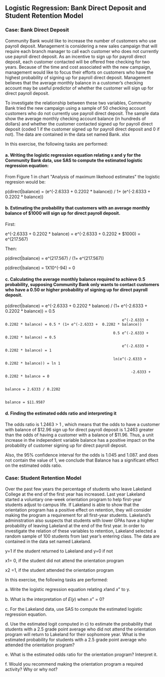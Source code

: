 ## Logistic Regression: Bank Direct Deposit and Student Retention Model

### Case: Bank Direct Deposit

Community Bank would like to increase the number of customers who use payroll
deposit. Management is considering a new sales campaign that will require each branch
manager to call each customer who does not currently use payroll direct deposit. As an
incentive to sign up for payroll direct deposit, each customer contacted will be offered
free checking for two years. Because of the time and cost associated with the new
campaign, management would like to focus their efforts on customers who have the
highest probability of signing up for payroll direct deposit. Management believes that the
average monthly balance in a customer’s checking account may be useful predictor of
whether the customer will sign up for direct payroll deposit.

To investigate the relationship between these two variables, Community Bank tried the new campaign
using a sample of 50 checking account customers who do not currently use payroll
direct deposit. The sample data show the average monthly checking account balance
(in hundreds of dollars) and whether the customer contacted signed up for payroll direct
deposit (coded 1 if the customer signed up for payroll direct deposit and 0 if not). The
data are contained in the data set named Bank. xlsx

In this exercise, the following tasks are performed:

#### a. Writing the logistic regression equation relating x and y for the Community Bank data, use SAS to compute the estimated logistic regression equation:


  From Figure 1 in chart "Analysis of maximum likehood estimates" the logistic regresion would be:

  p(direct|balance) = (e^(-2.6333 +  0.2202 * balance)) / 1+ (e^(-2.6333 +  0.2202 * balance))



#### b. Estimating the probability that customers with an average monthly balance of $1000 will sign up for direct payroll deposit. 


  First:
  
  e^(-2.6333 +  0.2202 * balance) = e^(-2.6333 +  0.2202 * $1000) = e^(217.567) 

  Then:
  
  p(direct|balance) = e^(217.567) / (1+ e^(217.567))  
  
  p(direct|balance) = 1X10^(-94) = 0
  


#### c. Calculating the average monthly balance required to achieve 0.5 probability, supposing Community Bank only wants to contact customers who have a 0.50 or higher probability of signing up for direct payroll deposit. 



p(direct|balance) = e^(-2.6333 +  0.2202 * balance) / (1+ e^(-2.6333 +  0.2202 * balance)) = 0.5

                                                         e^(-2.6333 +  0.2202 * balance) = 0.5 * (1+ e^(-2.6333 +  0.2202 * balance))
                                                         
                                                     0.5 e^(-2.6333 +  0.2202 * balance) = 0.5
                                                     
                                                         e^(-2.6333 +  0.2202 * balance) = 1
                                                         
                                                     ln(e^(-2.6333 +  0.2202 * balance)) = ln 1
                                                     
                                                             -2.6333 +  0.2202 * balance = 0 
                                                             
                                                                               balance = 2.6333 / 0.2202
                                                                               
                                                                               balance = $11.9587
                                                                               
                                       
#### d. Finding the estimated odds ratio and interpreting it

The odds ratio is 1.2463 > 1 , which means that the odds to have a customer with balance of $12.96 sign up for direct payroll deposit is 1.2463 greater than the odds of having a customer with a balance of $11.96.  Thus, a unit increase in the independent variable balance has a positive impact on the probability of
customer signing up for direct payroll deposit.

Also, the 95% confidence interval for the odds is 1.045 and 1.087.  and does not contain the value of 1, we conclude that Balance has a significant effect on the estimated odds ratio.


### Case: Student Retention Model

Over the past few years the percentage of students who leave Lakeland College at the
end of the first year has increased. Last year Lakeland started a voluntary one-week
orientation program to help first-year students adjust to campus life. If Lakeland is able
to show that the orientation program has a positive effect on retention, they will consider
making the program a requirement for all first-year students. Lakeland’s administration
also suspects that students with lower GPAs have a higher probability of leaving
Lakeland at the end of the first year. In order to investigate the relation of these
variables to retention, Lakeland selected a random sample of 100 students from last
year’s entering class. The data are contained in the data set named Lakeland.

y=1 if the student returned to Lakeland and y=0 if not

x1= 0, if the student did not attend the orientation program

x2 =1, if the student attended the orientation program

In this exercise, the following tasks are performed:

a. Write the logistic regression equation relating 𝑥!and 𝑥" to y.

b. What is the interpretation of 𝐸(𝑦) when 𝑥" = 0? 

c. For the Lakeland data, use SAS to compute the estimated logistic regression
equation. 

d. Use the estimated logit computed in c) to estimate the probability that students
with a 2.5 grade point average who did not attend the orientation program will
return to Lakeland for their sophomore year. What is the estimated probability for
students with a 2.5 grade point average who attended the orientation program?

e. What is the estimated odds ratio for the orientation program? Interpret it. 

f. Would you recommend making the orientation program a required activity? Why
or why not? 
